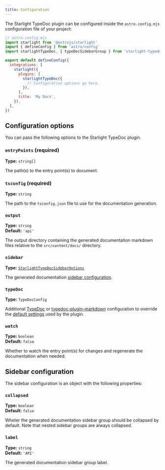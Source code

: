 ```yaml
---
title: Configuration
---
```


The Starlight TypeDoc plugin can be configured inside the `astro.config.mjs` configuration file of your project:

```js {11}
// astro.config.mjs
import starlight from '@astrojs/starlight'
import { defineConfig } from 'astro/config'
import starlightTypeDoc, { typeDocSidebarGroup } from 'starlight-typedoc'

export default defineConfig({
  integrations: [
    starlight({
      plugins: [
        starlightTypeDoc({
          // Configuration options go here.
        }),
      ],
      title: 'My Docs',
    }),
  ],
})
```

## Configuration options

You can pass the following options to the Starlight TypeDoc plugin.

### `entryPoints` (required)

**Type:** `string[]`

The path(s) to the entry point(s) to document.

### `tsconfig` (required)

**Type:** `string`

The path to the `tsconfig.json` file to use for the documentation generation.

### `output`

**Type:** `string`  
**Default:** `'api'`

The output directory containing the generated documentation markdown files relative to the `src/content/docs/` directory.

### `sidebar`

**Type:** [`StarlightTypeDocSidebarOptions`](#sidebar-configuration)

The generated documentation [sidebar configuration](#sidebar-configuration).

### `typeDoc`

**Type:** `TypeDocConfig`

Additional [TypeDoc](https://typedoc.org/options) or [typedoc-plugin-markdown](https://github.com/tgreyuk/typedoc-plugin-markdown/blob/next/packages/typedoc-plugin-markdown/docs/usage/options.md) configuration to override the [default settings](https://github.com/HiDeoo/starlight-typedoc/blob/main/packages/starlight-typedoc/libs/typedoc.ts#L20-L27) used by the plugin.

### `watch`

**Type:** `boolean`  
**Default:** `false`

Whether to watch the entry point(s) for changes and regenerate the documentation when needed.

## Sidebar configuration

The sidebar configuration is an object with the following properties:

### `collapsed`

**Type:** `boolean`  
**Default:** `false`

Wheter the generated documentation sidebar group should be collapsed by default.
Note that nested sidebar groups are always collapsed.

### `label`

**Type:** `string`  
**Default:** `'API'`

The generated documentation sidebar group label.
